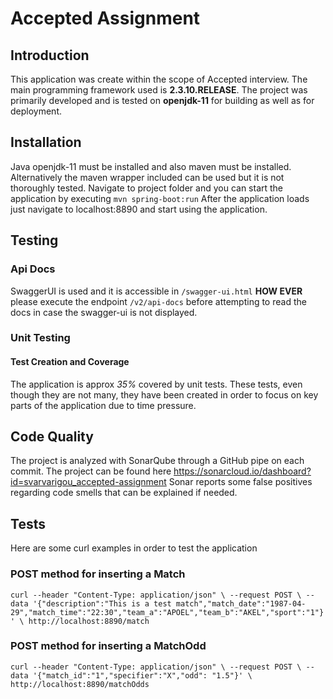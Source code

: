 # Accepted Assignment

## Introduction
This application was create within the scope of Accepted interview. The main programming framework used is **2.3.10.RELEASE**.
The project was primarily developed and is tested on **openjdk-11** for building as well as for deployment.

## Installation
Java openjdk-11 must be installed and also maven must be installed. Alternatively the maven wrapper included can be used but it is not thoroughly tested. Navigate to project folder and you can start the application by executing `mvn spring-boot:run`
After the application loads just navigate to localhost:8890 and start using the application.

## Testing
### Api Docs
SwaggerUI is used and it is accessible in `/swagger-ui.html` **HOW EVER** please execute the endpoint `/v2/api-docs` before attempting to read the docs in case the swagger-ui is not displayed.

### Unit Testing
#### Test Creation and Coverage
The application is approx *35%* covered by unit tests. These tests, even though they are not many, they have been created in order to focus on key parts of the application due to time pressure.  

## Code Quality
The project is analyzed with SonarQube through a GitHub pipe on each commit. The project can be found here https://sonarcloud.io/dashboard?id=svarvarigou_accepted-assignment 
Sonar reports some false positives regarding code smells that can be explained if needed.

## Tests
Here are some curl examples in order to test the application

### POST method for inserting a Match 
`curl --header "Content-Type: application/json" \
--request POST \
--data '{"description":"This is a test match","match_date":"1987-04-29","match_time":"22:30","team_a":"APOEL","team_b":"AKEL","sport":"1"}' \
http://localhost:8890/match`

### POST method for inserting a MatchOdd
`curl --header "Content-Type: application/json" \
--request POST \
--data '{"match_id":"1","specifier":"X","odd": "1.5"}' \
http://localhost:8890/matchOdds`